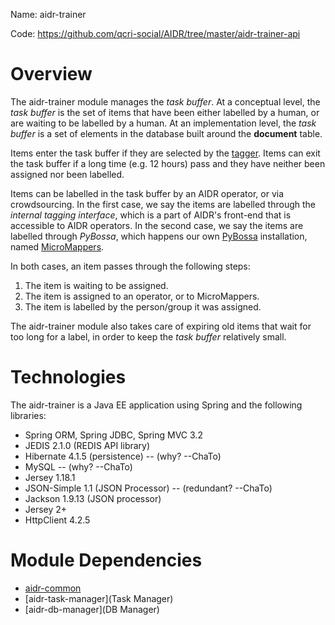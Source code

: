 Name: aidr-trainer

Code: https://github.com/qcri-social/AIDR/tree/master/aidr-trainer-api

# Overview

The aidr-trainer module manages the _task buffer_. At a conceptual level, the _task buffer_ is the set of items that have been either labelled by a human, or are waiting to be labelled by a human. At an implementation level, the _task buffer_ is a set of elements in the database built around the **document** table.

Items enter the task buffer if they are selected by the [tagger](Tagger). Items can exit the task buffer if a long time (e.g. 12 hours) pass and they have neither been assigned nor been labelled.

Items can be labelled in the task buffer by an AIDR operator, or via crowdsourcing. In the first case, we say the items are labelled through the _internal tagging interface_, which is a part of AIDR's front-end that is accessible to AIDR operators. In the second case, we say the items are labelled through _PyBossa_, which happens our own [PyBossa](http://pybossa.com/) installation, named [MicroMappers](http://clickers.micromappers.org/).

In both cases, an item passes through the following steps:
1. The item is waiting to be assigned.
1. The item is assigned to an operator, or to MicroMappers.
1. The item is labelled by the person/group it was assigned.

The aidr-trainer module also takes care of expiring old items that wait for too long for a label, in order to keep the _task buffer_ relatively small.

# Technologies

The aidr-trainer is a Java EE application using Spring and the following libraries:

* Spring ORM, Spring JDBC, Spring MVC 3.2
* JEDIS 2.1.0 (REDIS API library)
* Hibernate 4.1.5 (persistence) -- (why? --ChaTo)
* MySQL -- (why? --ChaTo)
* Jersey 1.18.1
* JSON-Simple 1.1 (JSON Processor) -- (redundant? --ChaTo)
* Jackson 1.9.13 (JSON processor)
* Jersey 2+
* HttpClient 4.2.5

# Module Dependencies

* [aidr-common](Common)
* [aidr-task-manager](Task Manager)
* [aidr-db-manager](DB Manager)
